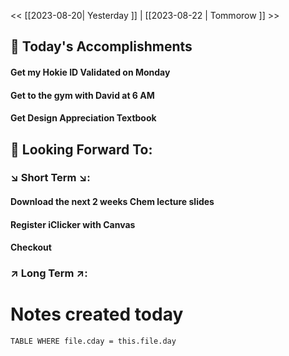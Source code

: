 << [[2023-08-20| Yesterday ]]  |  [[2023-08-22 | Tommorow ]] >>


## 📅 Today's Accomplishments

#### Get my Hokie ID Validated on Monday 

#### Get to the gym with David at 6 AM

#### Get Design Appreciation Textbook

## 🔮 Looking Forward To:

### ↘️ Short Term ↘️:

#### Download the next 2 weeks Chem lecture slides

#### Register iClicker with Canvas

#### Checkout 

### ↗️ Long Term ↗️:

# Notes created today
```dataview 
TABLE WHERE file.cday = this.file.day 
```



